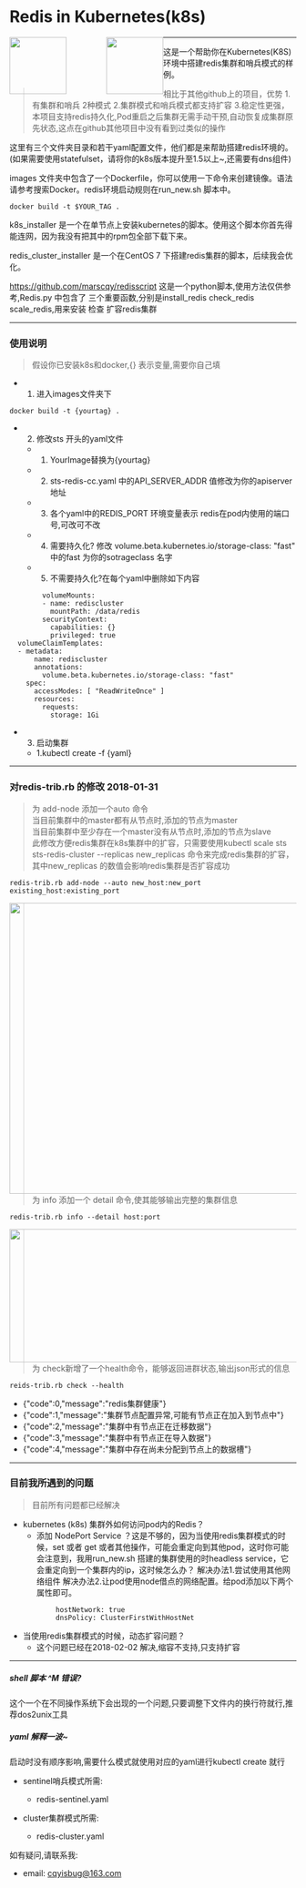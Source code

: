 # Redis in Kubernetes(k8s)


<img src="https://github.com/marscqy/redis-in-k8s/blob/master/images/k8s-logo.png" width="100px" style="float:left" /><img src="https://github.com/marscqy/redis-in-k8s/blob/master/images/redis-logo.jpg" width="100px" style="margin-left:70px;float:left"/>


-----

   
这是一个帮助你在Kubernetes(K8S)环境中搭建redis集群和哨兵模式的样例。

> 相比于其他github上的项目，优势  1. 有集群和哨兵 2种模式  2.集群模式和哨兵模式都支持扩容  3.稳定性更强，本项目支持redis持久化,Pod重启之后集群无需手动干预,自动恢复成集群原先状态,这点在github其他项目中没有看到过类似的操作

这里有三个文件夹目录和若干yaml配置文件，他们都是来帮助搭建redis环境的。(如果需要使用statefulset，请将你的k8s版本提升至1.5以上~,还需要有dns组件)

images 文件夹中包含了一个Dockerfile，你可以使用一下命令来创建镜像。语法请参考搜索Docker。redis环境启动规则在run_new.sh 脚本中。
```
docker build -t $YOUR_TAG .
```

k8s_installer 是一个在单节点上安装kubernetes的脚本。使用这个脚本你首先得能连网，因为我没有把其中的rpm包全部下载下来。

redis_cluster_installer 是一个在CentOS 7 下搭建redis集群的脚本，后续我会优化。

https://github.com/marscqy/redisscript 这是一个python脚本,使用方法仅供参考,Redis.py 中包含了 三个重要函数,分别是install_redis  check_redis scale_redis,用来安装 检查 扩容redis集群

-----

### 使用说明

>假设你已安装k8s和docker,{} 表示变量,需要你自己填

- 1. 进入images文件夹下
```
docker build -t {yourtag} .
```

- 2. 修改sts 开头的yaml文件
    - 1. YourImage替换为{yourtag}
    - 2. sts-redis-cc.yaml 中的API_SERVER_ADDR 值修改为你的apiserver地址
    - 3. 各个yaml中的REDIS_PORT 环境变量表示 redis在pod内使用的端口号,可改可不改
    - 4. 需要持久化? 修改 volume.beta.kubernetes.io/storage-class: "fast" 中的fast 为你的sotrageclass 名字
    - 5. 不需要持久化?在每个yaml中删除如下内容
```
        volumeMounts:
        - name: rediscluster
          mountPath: /data/redis
        securityContext:
          capabilities: {}
          privileged: true
  volumeClaimTemplates:
  - metadata:
      name: rediscluster
      annotations:
        volume.beta.kubernetes.io/storage-class: "fast"
    spec:
      accessModes: [ "ReadWriteOnce" ]
      resources:
        requests:
          storage: 1Gi
```

- 3. 启动集群
    - 1.kubectl create -f {yaml}


-----

### 对redis-trib.rb 的修改 2018-01-31 


> 为 add-node 添加一个auto 命令  
> 当目前集群中的master都有从节点时,添加的节点为master  
> 当目前集群中至少存在一个master没有从节点时,添加的节点为slave    
> 此修改方便redis集群在k8s集群中的扩容，只需要使用kubectl scale sts sts-redis-cluster --replicas new_replicas 命令来完成redis集群的扩容，其中new_replicas 的数值会影响redis集群是否扩容成功


```
redis-trib.rb add-node --auto new_host:new_port existing_host:existing_port
```
<img src="https://github.com/marscqy/redis-in-k8s/blob/master/images/add-node.png" width="643px" height="511px" style="float:left" />
  
  
> 为 info 添加一个 detail 命令,使其能够输出完整的集群信息  

```
redis-trib.rb info --detail host:port
```  
<img src="https://github.com/marscqy/redis-in-k8s/blob/master/images/info.jpg" width="787px" height="234px" style="float:left" />

> 为 check新增了一个health命令，能够返回进群状态,输出json形式的信息
```
reids-trib.rb check --health
```
- {"code":0,"message":"redis集群健康"}
- {"code":1,"message":"集群节点配置异常,可能有节点正在加入到节点中"}
- {"code":2,"message":"集群中有节点正在迁移数据"}
- {"code":3,"message":"集群中有节点正在导入数据"}
- {"code":4,"message":"集群中存在尚未分配到节点上的数据槽"}


-----

### 目前我所遇到的问题
> 目前所有问题都已经解决  

- kubernetes (k8s) 集群外如何访问pod内的Redis？
    - 添加 NodePort Service ？这是不够的，因为当使用redis集群模式的时候，set 或者 get 或者其他操作，可能会重定向到其他pod，这时你可能会注意到，我用run_new.sh 搭建的集群使用的时headless service，它会重定向到一个集群内的ip，这时候怎么办？    解决办法1.尝试使用其他网络组件  解决办法2.让pod使用node借点的网络配置。给pod添加以下两个属性即可。
    ```
            hostNetwork: true
            dnsPolicy: ClusterFirstWithHostNet
    ``` 
- 当使用redis集群模式的时候，动态扩容问题？
    -  这个问题已经在2018-02-02 解决,缩容不支持,只支持扩容
-----

#####  shell 脚本 ^M 错误?
这个一个在不同操作系统下会出现的一个问题,只要调整下文件内的换行符就行,推荐dos2unix工具


#####  yaml 解释一波~

启动时没有顺序影响,需要什么模式就使用对应的yaml进行kubectl create 就行  

- sentinel哨兵模式所需: 
    - redis-sentinel.yaml

- cluster集群模式所需:
    - redis-cluster.yaml


如有疑问,请联系我:  
- email: cqyisbug@163.com  
